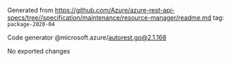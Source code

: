 Generated from https://github.com/Azure/azure-rest-api-specs/tree//specification/maintenance/resource-manager/readme.md tag: `package-2020-04`

Code generator @microsoft.azure/autorest.go@2.1.168

No exported changes